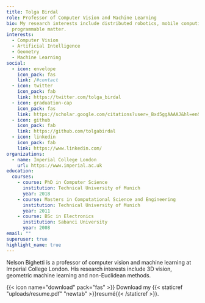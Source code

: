 ```yaml
---
title: Tolga Birdal
role: Professor of Computer Vision and Machine Learning
bio: My research interests include distributed robotics, mobile computing and
  programmable matter.
interests:
  - Computer Vision
  - Artificial Intelligence
  - Geometry
  - Machine Learning
social:
  - icon: envelope
    icon_pack: fas
    link: /#contact
  - icon: twitter
    icon_pack: fab
    link: https://twitter.com/tolga_birdal
  - icon: graduation-cap
    icon_pack: fas
    link: https://scholar.google.com/citations?user=_Bxd5ggAAAAJ&hl=en&oi=ao
  - icon: github
    icon_pack: fab
    link: https://github.com/tolgabirdal
  - icon: linkedin
    icon_pack: fab
    link: https://www.linkedin.com/
organizations:
  - name: Imperial College London
    url: https://www.imperial.ac.uk
education:
  courses:
    - course: PhD in Computer Science
      institution: Technical University of Munich
      year: 2018
    - course: Masters in Computational Science and Engineering
      institution: Technical University of Munich
      year: 2011
    - course: BSc in Electronics
      institution: Sabanci University
      year: 2008
email: ""
superuser: true
highlight_name: true
---
```

Nelson Bighetti is a professor of computer vision and machine learning at Imperial College London. His research interests include 3D vision, geometric machine learning and non-Euclidean methods. 

{{< icon name="download" pack="fas" >}} Download my {{< staticref "uploads/resume.pdf" "newtab" >}}resumé{{< /staticref >}}.